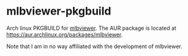 # mlbviewer-pkgbuild

Arch linux PKGBUILD for [mlbviewer](https://sourceforge.net/projects/mlbviewer).  The AUR package is located at
https://aur.archlinux.org/packages/mlbviewer.

Note that I am in no way affiliated with the development of mlbviewer.
